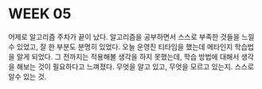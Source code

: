 # WEEK 05

어제로 알고리즘 주차가 끝이 났다. 알고리즘을 공부하면서 스스로 부족한 것들을 느낄 수 있었고, 잘 한 부분도 분명히 있었다. 오늘 운영진 티타임을 했는데 메타인지 학습법을 알게 되었다. 그 전까지는 적용해볼 생각을 하지 못했는데, 학습 방법에 대해서 생각을 해보는 것이 필요하다고 느껴졌다. 무엇을 알고 있고, 무엇을 모르고 있는지. 스스로 알수 있는 것.

#